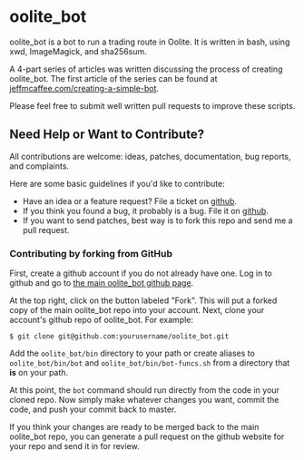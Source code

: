 # oolite_bot

oolite_bot is a bot to run a trading route in Oolite.
It is written in bash, using xwd, ImageMagick, and sha256sum.

A 4-part series of articles was written discussing the process of creating oolite_bot.
The first article of the series can be found at [jeffmcaffee.com/creating-a-simple-bot](http://www.jeffmcaffee.com/creating-a-simple-bot/).

Please feel free to submit well written pull requests to improve these scripts.

## Need Help or Want to Contribute?

All contributions are welcome: ideas, patches, documentation, bug reports, and complaints.

Here are some basic guidelines if you'd like to contribute:

* Have an idea or a feature request? File a ticket on [github](https://github.com/jmcaffee/oolite_bot/issues).
* If you think you found a bug, it probably is a bug. File it on [github](https://github.com/jmcaffee/oolite_bot/issues).
* If you want to send patches, best way is to fork this repo and send me a pull request.

### Contributing by forking from GitHub

First, create a github account if you do not already have one.  Log in to
github and go to [the main oolite_bot github page](https://github.com/jmcaffee/oolite_bot).

At the top right, click on the button labeled "Fork".  This will put a forked
copy of the main oolite_bot repo into your account.  Next, clone your account's github
repo of oolite_bot.  For example:

    $ git clone git@github.com:yourusername/oolite_bot.git

Add the `oolite_bot/bin` directory to your path or create aliases to `oolite_bot/bin/bot`
and `oolite_bot/bin/bot-funcs.sh` from a directory that **is** on your path.

At this point, the `bot` command should run directly from the code in your cloned
repo.  Now simply make whatever changes you want, commit the code, and push
your commit back to master.

If you think your changes are ready to be merged back to the main oolite_bot repo, you
can generate a pull request on the github website for your repo and send it in
for review.

